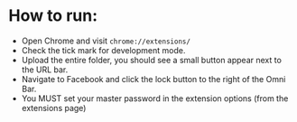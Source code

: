 # How to run:
* Open Chrome and visit `chrome://extensions/`
* Check the tick mark for development mode.
* Upload the entire folder, you should see a small button appear next to the URL bar.
* Navigate to Facebook and click the lock button to the right of the Omni Bar.
* You MUST set your master password in the extension options (from the extensions page)
